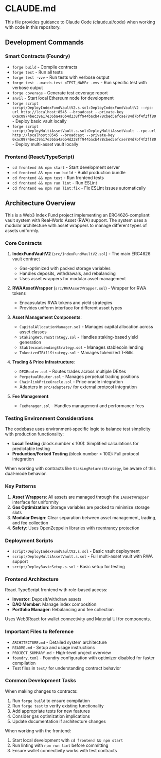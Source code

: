 # CLAUDE.md

This file provides guidance to Claude Code (claude.ai/code) when working with code in this repository.

## Development Commands

### Smart Contracts (Foundry)
- `forge build` - Compile contracts
- `forge test` - Run all tests
- `forge test -vvv` - Run tests with verbose output
- `forge test --match-test <TEST_NAME> -vvv` - Run specific test with verbose output
- `forge coverage` - Generate test coverage report
- `anvil` - Start local Ethereum node for development
- `forge script script/DeployIndexFundVaultV2.s.sol:DeployIndexFundVaultV2 --rpc-url http://localhost:8545 --broadcast --private-key 0xac0974bec39a17e36ba4a6b4d238ff944bacb478cbed5efcae784d7bf4f2ff80` - Deploy basic vault locally
- `forge script script/DeployMultiAssetVault.s.sol:DeployMultiAssetVault --rpc-url http://localhost:8545 --broadcast --private-key 0xac0974bec39a17e36ba4a6b4d238ff944bacb478cbed5efcae784d7bf4f2ff80` - Deploy multi-asset vault locally

### Frontend (React/TypeScript)
- `cd frontend && npm start` - Start development server
- `cd frontend && npm run build` - Build production bundle
- `cd frontend && npm test` - Run frontend tests
- `cd frontend && npm run lint` - Run ESLint
- `cd frontend && npm run lint:fix` - Fix ESLint issues automatically

## Architecture Overview

This is a Web3 Index Fund project implementing an ERC4626-compliant vault system with Real-World Asset (RWA) support. The system uses a modular architecture with asset wrappers to manage different types of assets uniformly.

### Core Contracts

1. **IndexFundVaultV2** (`src/IndexFundVaultV2.sol`) - The main ERC4626 vault contract
   - Gas-optimized with packed storage variables
   - Handles deposits, withdrawals, and rebalancing
   - Uses asset wrappers for modular asset management

2. **RWAAssetWrapper** (`src/RWAAssetWrapper.sol`) - Wrapper for RWA tokens
   - Encapsulates RWA tokens and yield strategies
   - Provides uniform interface for different asset types

3. **Asset Management Components**:
   - `CapitalAllocationManager.sol` - Manages capital allocation across asset classes
   - `StakingReturnsStrategy.sol` - Handles staking-based yield generation
   - `StablecoinLendingStrategy.sol` - Manages stablecoin lending
   - `TokenizedTBillStrategy.sol` - Manages tokenized T-Bills

4. **Trading & Price Infrastructure**:
   - `DEXRouter.sol` - Routes trades across multiple DEXes
   - `PerpetualRouter.sol` - Manages perpetual trading positions
   - `ChainlinkPriceOracle.sol` - Price oracle integration
   - Adapters in `src/adapters/` for external protocol integration

5. **Fee Management**:
   - `FeeManager.sol` - Handles management and performance fees

### Testing Environment Considerations

The codebase uses environment-specific logic to balance test simplicity with production functionality:

- **Local Testing** (block.number ≤ 100): Simplified calculations for predictable testing
- **Production/Forked Testing** (block.number > 100): Full protocol integration

When working with contracts like `StakingReturnsStrategy`, be aware of this dual-mode behavior.

### Key Patterns

1. **Asset Wrappers**: All assets are managed through the `IAssetWrapper` interface for uniformity
2. **Gas Optimization**: Storage variables are packed to minimize storage slots
3. **Modular Design**: Clear separation between asset management, trading, and fee collection
4. **Safety**: Uses OpenZeppelin libraries with reentrancy protection

### Deployment Scripts

- `script/DeployIndexFundVaultV2.s.sol` - Basic vault deployment
- `script/DeployMultiAssetVault.s.sol` - Full multi-asset vault with RWA support
- `script/DeployBasicSetup.s.sol` - Basic setup for testing

### Frontend Architecture

React TypeScript frontend with role-based access:
- **Investor**: Deposit/withdraw assets
- **DAO Member**: Manage index composition
- **Portfolio Manager**: Rebalancing and fee collection

Uses Web3React for wallet connectivity and Material UI for components.

### Important Files to Reference

- `ARCHITECTURE.md` - Detailed system architecture
- `README.md` - Setup and usage instructions
- `PROJECT_SUMMARY.md` - High-level project overview
- `foundry.toml` - Foundry configuration with optimizer disabled for faster compilation
- Test files in `test/` for understanding contract behavior

### Common Development Tasks

When making changes to contracts:
1. Run `forge build` to ensure compilation
2. Run `forge test` to verify existing functionality
3. Add appropriate tests for new features
4. Consider gas optimization implications
5. Update documentation if architecture changes

When working with the frontend:
1. Start local development with `cd frontend && npm start`
2. Run linting with `npm run lint` before committing
3. Ensure wallet connectivity works with test contracts